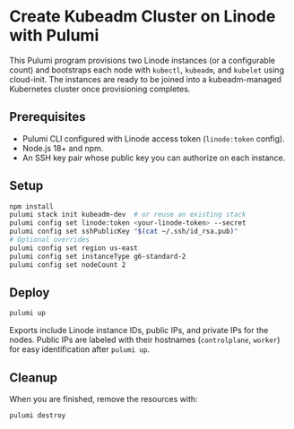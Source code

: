 # Create Kubeadm Cluster on Linode with Pulumi

This Pulumi program provisions two Linode instances (or a configurable count) and bootstraps each node with `kubectl`, `kubeadm`, and `kubelet` using cloud-init. The instances are ready to be joined into a kubeadm-managed Kubernetes cluster once provisioning completes.

## Prerequisites
- Pulumi CLI configured with Linode access token (`linode:token` config).
- Node.js 18+ and npm.
- An SSH key pair whose public key you can authorize on each instance.

## Setup
```bash
npm install
pulumi stack init kubeadm-dev  # or reuse an existing stack
pulumi config set linode:token <your-linode-token> --secret
pulumi config set sshPublicKey "$(cat ~/.ssh/id_rsa.pub)"
# Optional overrides
pulumi config set region us-east
pulumi config set instanceType g6-standard-2
pulumi config set nodeCount 2
```

## Deploy
```bash
pulumi up
```

Exports include Linode instance IDs, public IPs, and private IPs for the nodes.
Public IPs are labeled with their hostnames (`controlplane`, `worker`) for easy identification after `pulumi up`.

## Cleanup
When you are finished, remove the resources with:
```bash
pulumi destroy
```
